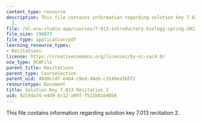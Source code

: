 ```yaml
---
content_type: resource
description: This file contains information regarding solution key 7.013 recitation
  2.
file: /ol-ocw-studio-app/courses/7-013-introductory-biology-spring-2013/9219da74e4d9bc12a99ff512b0164058_MIT7_013S12_RecitatSol_2.pdf
file_size: 194877
file_type: application/pdf
learning_resource_types:
- Recitations
license: https://creativecommons.org/licenses/by-nc-sa/4.0/
ocw_type: OCWFile
parent_title: Recitations
parent_type: CourseSection
parent_uid: 48d0ccdf-e4b4-c9ed-48e6-c3149ea3b5f2
resourcetype: Document
title: Solution Key 7.013 Recitation 2
uid: 9219da74-e4d9-bc12-a99f-f512b0164058
---
```

This file contains information regarding solution key 7.013 recitation 2.